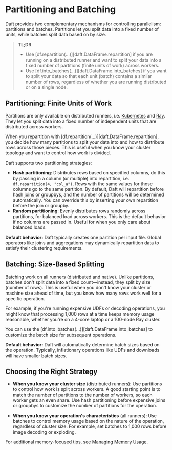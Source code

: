 # Partitioning and Batching

Daft provides two complementary mechanisms for controlling parallelism: partitions and batches. Partitions let you split data into a fixed number of units, while batches split data based on by size.

> **TL;DR**
>
> - Use [df.repartition(...)][daft.DataFrame.repartition] if you are running on a distributed runner and want to split your data into a fixed number of partitions (finite units of work) across workers.
> - Use [df.into_batches(...)][daft.DataFrame.into_batches]  if you want to split your data so that each unit (batch) contains a similar number of rows, regardless of whether you are running distributed or on a single node.

## Partitioning: Finite Units of Work

Partitions are only available on distributed runners, i.e. [Kubernetes](../distributed/kubernetes.md) and [Ray](../distributed/ray.md). They let you split data into a fixed number of independent units that are distributed across workers.

When you repartition with [df.repartition(...)][daft.DataFrame.repartition], you decide how many partitions to split your data into and how to distribute rows across those pieces. This is useful when you know your cluster topology and want to control how work is divided.

Daft supports two partitioning strategies:

- **Hash partitioning**: Distributes rows based on specified columns, do this by passing in a column (or multiple) into repartition, i.e. `df.repartition(4, "col_a")`. Rows with the same values for those columns go to the same partition. By default, Daft will repartition before hash joins or groupbys, and the number of partitions will be determined automatically. You can override this by inserting your own repartition before the join or groupby.
- **Random partitioning**: Evenly distributes rows randomly across partitions, for balanced load across workers. This is the default behavior if no columns are passed in. Useful for when you only care about balanced loads.

**Default behavior:** Daft typically creates one partition per input file. Global operators like joins and aggregations may dynamically repartition data to satisfy their clustering requirements.

## Batching: Size-Based Splitting

Batching work on all runners (distributed and native). Unlike partitions, batches don't split data into a fixed count—instead, they split by size (number of rows). This is useful when you don't know your cluster or machine size ahead of time, but you know how many rows work well for a specific operation.

For example, if you're running expensive UDFs or decoding operations, you might know that processing 1,000 rows at a time keeps memory usage reasonable, whether you're on a 4-core laptop or a 100-node Ray cluster.

You can use the [df.into_batches(...)][daft.DataFrame.into_batches] to customize the batch size for subsequent operations.

**Default behavior:** Daft will automatically determine batch sizes based on the operation. Typically, inflationary operations like UDFs and downloads will have smaller batch sizes.

## Choosing the Right Strategy

- **When you know your cluster size** (distributed runners): Use partitions to control how work is split across workers. A good starting point is to match the number of partitions to the number of workers, so each worker gets an even share. Use hash partitioning before expensive joins or groupbys to customize the number of partitions for the operation.

- **When you know your operation's characteristics** (all runners): Use batches to control memory usage based on the nature of the operation, regardless of cluster size. For example, set batches to 1,000 rows before image decoding or exploding.

For additional memory-focused tips, see [Managing Memory Usage](memory.md).
